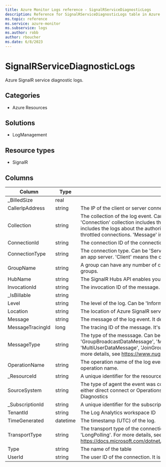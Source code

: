 ```yaml
---
title: Azure Monitor Logs reference - SignalRServiceDiagnosticLogs
description: Reference for SignalRServiceDiagnosticLogs table in Azure Monitor Logs.
ms.topic: reference
ms.service: azure-monitor
ms.subservice: logs
ms.author: robb
author: rboucher
ms.date: 6/8/2023
---
```


# SignalRServiceDiagnosticLogs

 Azure SignalR service diagnostic logs.

## Categories

- Azure Resources
## Solutions

- LogManagement
## Resource types

- SignalR




## Columns

| Column | Type | Description |
| --- | --- | --- |
| _BilledSize | real |  |
| CallerIpAddress | string | The IP of the client or server connects to SignalR service. |
| Collection | string | The collection of the log event. Can be 'Connection', 'Authorization', 'Throttling' or 'Message'. 'Connection' collection includes the logs about the lifetime of connections. 'Authorization' includes the logs about the authorization of connections. 'Throttling' includes the logs about the throttled connections. 'Message' includes the logs about the tracing messages. |
| ConnectionId | string | The connection ID of the connection connected to SignalR service. |
| ConnectionType | string | The connection type. Can be 'Server' and 'Client'. 'Server' means the connection connects to an app server. 'Client' means the connection connects to a SignalR client. |
| GroupName | string | A group can have any number of clients, and a client can be a member of any number of groups. |
| HubName | string | The SignalR Hubs API enables you to call methods on connected clients from the server. |
| InvocationId | string | The invocation ID of the message. It's only available in ASP.NET SignalR. |
| _IsBillable | string |  |
| Level | string | The level of the log. Can be 'Informational', 'Warning', 'Error' or 'Critical'. |
| Location | string | The location of Azure SignalR service. |
| Message | string | The message of the log event. It describes the log event in detail. |
| MessageTracingId | long | The tracing ID of the message. It's used for tracing messages. |
| MessageType | string | The type of the messsage. Can be 'BroadcastDataMessage', 'MultiConnectionDataMessage', 'GroupBroadcastDataMessage', 'MultiGroupBroadcastDataMessage', 'UserDataMessage', 'MultiUserDataMessage', 'JoinGroupWithAckMessage' and 'LeaveGroupWithAckMessage'. For more details, see https://www.nuget.org/packages/Microsoft.Azure.SignalR.Protocols. |
| OperationName | string | The operation name of the log event. it can be used to filter the log based on a specific operation name. |
| _ResourceId | string | A unique identifier for the resource that the record is associated with |
| SourceSystem | string | The type of agent the event was collected by. For example, *OpsManager* for Windows agent, either direct connect or Operations Manager, *Linux* for all Linux agents, or *Azure* for Azure Diagnostics |
| _SubscriptionId | string | A unique identifier for the subscription that the record is associated with |
| TenantId | string | The Log Analytics workspace ID |
| TimeGenerated | datetime | The timestamp (UTC) of the log. |
| TransportType | string | The transport type of the connection. Can be 'WebSockets', 'ServerSentEvents', or 'LongPolling'. For more details, see https://docs.microsoft.com/dotnet/api/microsoft.aspnetcore.http.connections.httptransporttype. |
| Type | string | The name of the table |
| UserId | string | The user ID of the connection. It is defined by the client or app server. |
